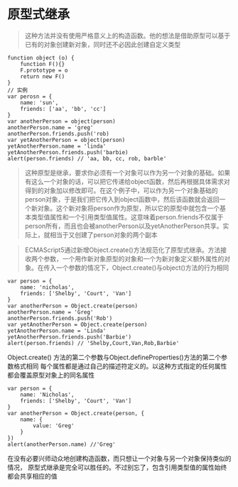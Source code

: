 # 原型式继承

> 这种方法并没有使用严格意义上的构造函数。他的想法是借助原型可以基于已有的对象创建新对象，同时还不必因此创建自定义类型
```
function object (o) {
    function F(){}
    F.prototype = o
    return new F()
}
// 实例
var perosn = {
    name: 'sun',
    friends: ['aa', 'bb', 'cc']
}
var anotherPerson = object(person)
anotherPerson.name = 'greg'
anotherPerson.friends.push('rob)
var yetAnotherPerson = object(person)
yetAnotherPerson.name = 'linda'
yetAnotherPerson.friends.push('barbie)
alert(person.friends) // 'aa, bb, cc, rob, barble'
```

> 这种原型是继承，要求你必须有一个对象可以作为另一个对象的基础。如果有这么一个对象的话，可以把它传递给object函数，然后再根据具体需求对得到的对象加以修改即可。在这个例子中，可以作为另一个对象基础的person对象，于是我们把它传入到object函数中，然后该函数就会返回一个新对象。这个新对象将person作为原型，所以它的原型中就包含一个基本类型值属性和一个引用类型值属性。这意味着person.friends不仅属于person所有，而且也会被anotherPerson以及yetAnotherPerson共享。实际上，就相当于又创建了person对象的两个副本

> ECMAScript5通过新增Object.create()方法规范化了原型式继承。方法接收两个参数，一个用作新对象原型的对象和一个为新对象定义额外属性的对象。在传入一个参数的情况下，Object.create()与object()方法的行为相同

```
var person = {
    name: 'nicholas',
    friends: ['Shelby', 'Court', 'Van']
}
var anotherPerson = Object.create(person)
anotherPerson.name = 'Greg'
anotherPerson.friends.push('Rob')
var yetAnotherPerson = Object.create(person)
yetAnotherPerson.name = 'Linda'
yetAnotherPerson.friends.push('Barbie')
alert(person.friends) // 'Shelby,Court,Van,Rob,Barbie'
```
Object.create() 方法的第二个参数与Object.defineProperties()方法的第二个参数格式相同
每个属性都是通过自己的描述符定义的。以这种方式指定的任何属性都会覆盖原型对象上的同名属性
```
var person = {
    name: 'Nicholas',
    friends: ['Shelby', 'Court', 'Van']
}
var anotherPerson = Object.create(person, {
    name: {
        value: 'Greg'
    }
})
alert(anotherPerson.name) //'Greg'
```
在没有必要兴师动众地创建构造函数，而只想让一个对象与另一个对象保持类似的情况，
原型式继承是完全可以胜任的。不过别忘了，包含引用类型值的属性始终都会共享相应的值